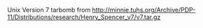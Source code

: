 Unix Version 7 tarbomb from http://minnie.tuhs.org/Archive/PDP-11/Distributions/research/Henry_Spencer_v7/v7.tar.gz

